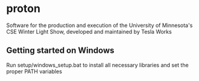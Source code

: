 # proton
Software for the production and execution of the University of Minnesota's CSE Winter Light Show, developed and maintained by Tesla Works

## Getting started on Windows
Run setup/windows_setup.bat to install all necessary libraries and set the proper PATH variables

